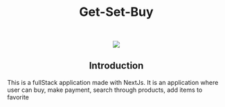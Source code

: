 <h1 align="center">
  Get-Set-Buy
</h1>

<br/>

<p align="center">
  <img src="https://drive.google.com/file/d/1kc-O6pYcuwCN6jkd6pdjvbq7ecnzuFAt/view?usp=sharing" />
</p>


<h2 align="center">Introduction</h2>
<p>
  This is a fullStack application made with NextJs. It is an application where user can buy, make payment, search through products, add items to favorite
</p>

<h3 align="center>
  Features
  <p> Add to favorites <p/>
  <p> Add to cart </p>
  <p> Search prodcuts <p/>
  <p> Make payment <p/>
</h3>

 
 
